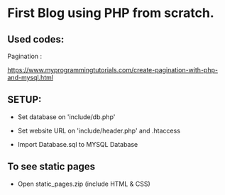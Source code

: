 # First Blog using PHP from scratch.

## Used codes:

Pagination : 

https://www.myprogrammingtutorials.com/create-pagination-with-php-and-mysql.html

## SETUP:

* Set database on 'include/db.php'

* Set website URL on 'include/header.php' and .htaccess

* Import Database.sql to MYSQL Database

## To see static pages

* Open static_pages.zip (include HTML & CSS)

